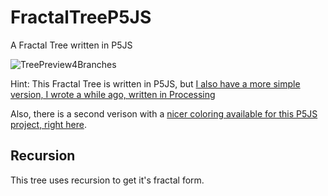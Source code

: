 # FractalTreeP5JS
A Fractal Tree written in P5JS

![TreePreview4Branches](https://github.com/johnnyawesome/FractalTreeP5JS/blob/master/DemoImages/TreePreview4Branches.gif)


Hint: This Fractal Tree is written in P5JS, but [I also have a more simple version, I wrote a while ago, written in Processing](https://github.com/johnnyawesome/FractalTree)

Also, there is a second verison with a [nicer coloring available for this P5JS project, right here](https://github.com/johnnyawesome/FractalTreeLeafsP5JS).

## Recursion

This tree uses recursion to get it's fractal form.

